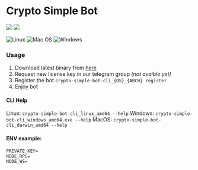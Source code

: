 # Crypto Simple Bot

![](https://img.shields.io/github/v/release/iamrekas/crypto-simple-bot?style=for-the-badge) ![](https://img.shields.io/github/release-date/iamrekas/crypto-simple-bot?style=for-the-badge)

![Linux](https://img.shields.io/badge/Linux-FCC624?style=for-the-badge&logo=linux&logoColor=black) ![Mac OS](https://img.shields.io/badge/mac%20os-000000?style=for-the-badge&logo=macos&logoColor=F0F0F0) ![Windows](https://img.shields.io/badge/Windows-0078D6?style=for-the-badge&logo=windows&logoColor=white)

### Usage
1. Download latest binary from [here](http://https://github.com/iamrekas/crypto-simple-bot/releases "here")
2. Request new license key in our telegram group *(not avaible yet)*
3. Register the bot `crypto-simple-bot-cli_{OS}_{ARCH} register`
4. Enjoy bot

#### CLI Help
Linux: `crypto-simple-bot-cli_linux_amd64 --help`
Windows: `crypto-simple-bot-cli_windows_amd64.exe --help`
MacOS: `crypto-simple-bot-cli_darwin_amd64 --help`

#### ENV example:
```
PRIVATE_KEY=
NODE_RPC=
NODE_WS=
```
